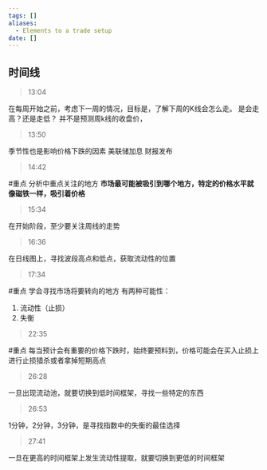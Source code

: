 ```yaml
---
tags: []
aliases:
  - Elements to a trade setup
date: []
---
```



## 时间线

> 13:04

在每周开始之前，考虑下一周的情况，目标是，了解下周的K线会怎么走。
是会走高？还是走低？
并不是预测周k线的收盘价，

> 13:50

季节性也是影响价格下跌的因素
美联储加息
财报发布

> 14:42

#重点
分析中重点关注的地方
**市场最可能被吸引到哪个地方，特定的价格水平就像磁铁一样，吸引着价格**



> 15:34

在开始阶段，至少要关注周线的走势

> 16:36

在日线图上，寻找波段高点和低点，获取流动性的位置

> 17:34

#重点 
学会寻找市场将要转向的地方
有两种可能性：
1. 流动性（止损）
2. 失衡

> 22:35

#重点 
每当预计会有重要的价格下跌时，始终要预料到，价格可能会在买入止损上进行止损猎杀或者拿掉短期高点

> 26:28

一旦出现流动池，就要切换到低时间框架，寻找一些特定的东西


> 26:53

1分钟，2分钟，3分钟，是寻找指数中的失衡的最佳选择


> 27:41

一旦在更高的时间框架上发生流动性提取，就要切换到更低的时间框架


